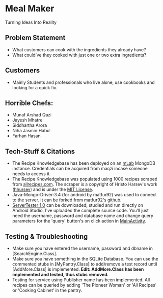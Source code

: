 # Meal Maker
Turning Ideas Into Reality

## Problem Statement
* What customers can cook with the ingredients they already have?
* What could’ve they cooked with just one or two extra ingredients?

## Customers
* Mainly Students and professionals who live alone, use cookbooks and looking for a quick fix.

## Horrible Chefs:
* Munaf Arshad Qazi
* Jayesh Mhatre
* Siddhartha Arora
* Niha Jasmin Habul
* Farhan Hasan

## Tech-Stuff & Citations
* The Recipe Knowledgebase has been deployed on an [mLab](https://mlab.com/) MongoDB instance. Credentials can be acquired from maqzi incase someone needs to access it.
* The Recipe Knowledgebase was populated using 1000 recipes scraped from [allrecipes.com](http://allrecipes.com). The scraper is a copyright of Hristo Harsev's work ([hhursev](https://github.com/hhursev/recipe-scraper)) and is under the [MIT License](https://github.com/hhursev/recipe-scraper/blob/master/LICENSE).
* Java-Mongo-Driver-3.4 (for android by matfur92) was used to connect to the server. It can be forked from [matfur92's github](https://github.com/matfur92/mongo-java-driver).
* [ServerTester 1.0](https://github.com/Horrible-Chefs/Meal-Maker/tree/master/ServerTester) can be downloaded, studied and run directly on Android Studio, I've uploaded the complete source code. You'll just need the username, password and database name and change query parameters for the 'query' button's on click action in [MainActivity](https://github.com/Horrible-Chefs/Meal-Maker/blob/master/ServerTester/app/src/main/java/com/mealmaker/munaf/servertester/MainActivity.java). 

## Testing & Troubleshooting
* Make sure you have entered the username, password and dbname in [SearchEngine.Class].
* Make sure you have something in the SQLite Database. You can use the commented stubs in [MyPantry.Class] to add/remove a test record until [AddMore.Class] is implemented. **Edit: AddMore.Class has been implemented and tested, thus stubs removed.**
* Testing for service using Publisher name has been implemented. All recipes can be queried by adding 'The Pioneer Woman' or 'All Recipes' or 'Cooking Cabinet' in the pantry.
